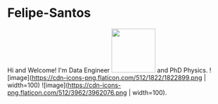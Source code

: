 # Felipe-Santos

Hi and Welcome!
I'm Data Engineer <img src="https://cdn-icons-png.flaticon.com/512/2980/2980479.png" width="100" height="100"> and PhD Physics. 
![image](https://cdn-icons-png.flaticon.com/512/1822/1822899.png | width=100) ![image](https://cdn-icons-png.flaticon.com/512/3962/3962076.png | width=100).
